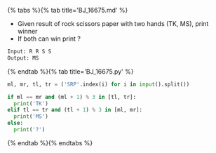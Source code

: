 {% tabs %}{% tab title='BJ_16675.md' %}

* Given result of rock scissors paper with two hands (TK, MS), print winner
* If both can win print ?

```txt
Input: R R S S
Output: MS
```

{% endtab %}{% tab title='BJ_16675.py' %}

```py
ml, mr, tl, tr = ('SRP'.index(i) for i in input().split())

if ml == mr and (ml + 1) % 3 in [tl, tr]:
  print('TK')
elif tl == tr and (tl + 1) % 3 in [ml, mr]:
  print('MS')
else:
  print('?')
```

{% endtab %}{% endtabs %}
